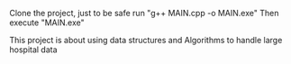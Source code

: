 Clone the project, just to be safe run "g++ MAIN.cpp -o MAIN.exe"
Then execute "MAIN.exe"

This project is about using data structures and Algorithms to handle large hospital data
